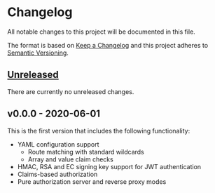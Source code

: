 # Changelog
All notable changes to this project will be documented in this file.

The format is based on [Keep a Changelog](http://keepachangelog.com/en/1.0.0/)
and this project adheres to [Semantic Versioning](http://semver.org/spec/v2.0.0.html).

## [Unreleased]
There are currently no unreleased changes.

## v0.0.0 - 2020-06-01
This is the first version that includes the following functionality:
- YAML configuration support
    - Route matching with standard wildcards
    - Array and value claim checks
- HMAC, RSA and EC signing key support for JWT authentication
- Claims-based authorization
- Pure authorization server and reverse proxy modes

[Unreleased]: https://github.com/kaancfidan/bouncer/compare/v0.0.0...master

